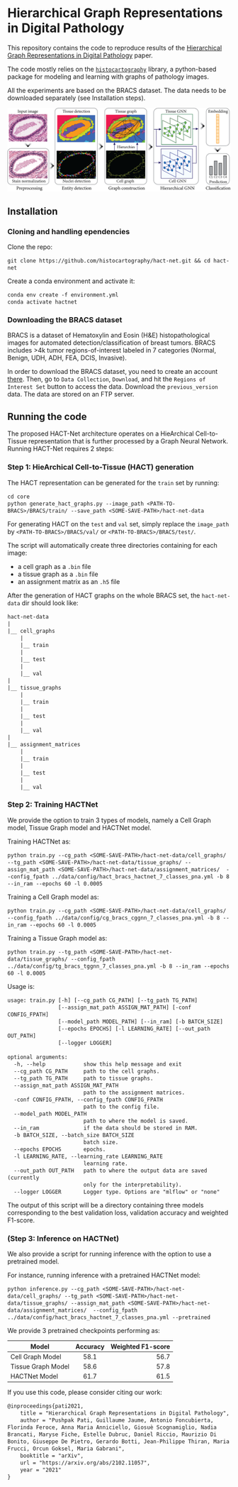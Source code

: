 # Hierarchical Graph Representations in Digital Pathology

This repository contains the code to reproduce results of the [Hierarchical Graph Representations in Digital Pathology](https://arxiv.org/pdf/2102.11057.pdf) paper. 

The code mostly relies on the [`histocartography`](https://github.com/histocartography/histocartography) library, a python-based package for modeling and learning with graphs of pathology images. 

All the experiments are based on the BRACS dataset. The data needs to be downloaded separately (see Installation steps). 

![Overview of the proposed approach.](figs/readme_fig1.png)

## Installation 

### Cloning and handling ependencies 

Clone the repo:

```
git clone https://github.com/histocartography/hact-net.git && cd hact-net
```

Create a conda environment and activate it:

```
conda env create -f environment.yml
conda activate hactnet
```

### Downloading the BRACS dataset 

BRACS is a dataset of Hematoxylin and Eosin (H&E) histopathological images for automated detection/classification of breast tumors. BRACS includes >4k tumor regions-of-interest labeled in 7 categories (Normal, Benign, UDH, ADH, FEA, DCIS, Invasive). 

In order to download the BRACS dataset, you need to create an account [there](https://www.bracs.icar.cnr.it/). Then, go to `Data Collection`, `Download`, and hit the `Regions of Interest Set` button to access the data. Download the `previous_version` data. The data are stored on an FTP server. 

## Running the code 

The proposed HACT-Net architecture operates on a HieArchical Cell-to-Tissue representation that is further processed by a Graph Neural Network. Running HACT-Net requires 2 steps:

### Step 1: HieArchical Cell-to-Tissue (HACT) generation 

The HACT representation can be generated for the `train` set by running: 

```
cd core
python generate_hact_graphs.py --image_path <PATH-TO-BRACS>/BRACS/train/ --save_path <SOME-SAVE-PATH>/hact-net-data
```

For generating HACT on the `test` and `val` set, simply replace the `image_path` by `<PATH-TO-BRACS>/BRACS/val/` or `<PATH-TO-BRACS>/BRACS/test/`. 

The script will automatically create three directories containing for each image:
- a cell graph as a `.bin` file
- a tissue graph as a `.bin` file
- an assignment matrix as an `.h5` file

After the generation of HACT graphs on the whole BRACS set, the `hact-net-data` dir should look like:

```
hact-net-data
|
|__ cell_graphs 
    |
    |__ train
    |
    |__ test
    |
    |__ val
|
|__ tissue_graphs
    |
    |__ train
    |
    |__ test
    |
    |__ val
|
|__ assignment_matrices 
    |
    |__ train
    |
    |__ test
    |
    |__ val
```

### Step 2: Training HACTNet 

We provide the option to train 3 types of models, namely a Cell Graph model, Tissue Graph model and HACTNet model. 


Training HACTNet as:

```
python train.py --cg_path <SOME-SAVE-PATH>/hact-net-data/cell_graphs/ --tg_path <SOME-SAVE-PATH>/hact-net-data/tissue_graphs/ --assign_mat_path <SOME-SAVE-PATH>/hact-net-data/assignment_matrices/  --config_fpath ../data/config/hact_bracs_hactnet_7_classes_pna.yml -b 8 --in_ram --epochs 60 -l 0.0005 
```


Training a Cell Graph model as:

```
python train.py --cg_path <SOME-SAVE-PATH>/hact-net-data/cell_graphs/ --config_fpath ../data/config/cg_bracs_cggnn_7_classes_pna.yml -b 8 --in_ram --epochs 60 -l 0.0005 

```

Training a Tissue Graph model as:

```
python train.py --tg_path <SOME-SAVE-PATH>/hact-net-data/tissue_graphs/ --config_fpath ../data/config/tg_bracs_tggnn_7_classes_pna.yml -b 8 --in_ram --epochs 60 -l 0.0005 

```

Usage is:

```
usage: train.py [-h] [--cg_path CG_PATH] [--tg_path TG_PATH]
                [--assign_mat_path ASSIGN_MAT_PATH] [-conf CONFIG_FPATH]
                [--model_path MODEL_PATH] [--in_ram] [-b BATCH_SIZE]
                [--epochs EPOCHS] [-l LEARNING_RATE] [--out_path OUT_PATH]
                [--logger LOGGER]

optional arguments:
  -h, --help            show this help message and exit
  --cg_path CG_PATH     path to the cell graphs.
  --tg_path TG_PATH     path to tissue graphs.
  --assign_mat_path ASSIGN_MAT_PATH
                        path to the assignment matrices.
  -conf CONFIG_FPATH, --config_fpath CONFIG_FPATH
                        path to the config file.
  --model_path MODEL_PATH
                        path to where the model is saved.
  --in_ram              if the data should be stored in RAM.
  -b BATCH_SIZE, --batch_size BATCH_SIZE
                        batch size.
  --epochs EPOCHS       epochs.
  -l LEARNING_RATE, --learning_rate LEARNING_RATE
                        learning rate.
  --out_path OUT_PATH   path to where the output data are saved (currently
                        only for the interpretability).
  --logger LOGGER       Logger type. Options are "mlflow" or "none"
```

The output of this script will be a directory containing three models corresponding to the best validation loss, validation accuracy and weighted F1-score. 

### (Step 3: Inference on HACTNet)

We also provide a script for running inference with the option to use a pretrained model.

For instance, running inference with a pretrained HACTNet model: 

```
python inference.py --cg_path <SOME-SAVE-PATH>/hact-net-data/cell_graphs/ --tg_path <SOME-SAVE-PATH>/hact-net-data/tissue_graphs/ --assign_mat_path <SOME-SAVE-PATH>/hact-net-data/assignment_matrices/  --config_fpath ../data/config/hact_bracs_hactnet_7_classes_pna.yml --pretrained
```

We provide 3 pretrained checkpoints performing as:

| Model         | Accuracy      | Weighted F1-score  |
| ------------- |:-------------:| -----:             |
| Cell Graph Model   | 58.1 | 56.7 |
| Tissue Graph Model | 58.6 | 57.8 |
| HACTNet Model      | 61.7   | 61.5 |


If you use this code, please consider citing our work:

```
@inproceedings{pati2021,
    title = "Hierarchical Graph Representations in Digital Pathology",
    author = "Pushpak Pati, Guillaume Jaume, Antonio Foncubierta, Florinda Feroce, Anna Maria Anniciello, Giosuè Scognamiglio, Nadia Brancati, Maryse Fiche, Estelle Dubruc, Daniel Riccio, Maurizio Di Bonito, Giuseppe De Pietro, Gerardo Botti, Jean-Philippe Thiran, Maria Frucci, Orcun Goksel, Maria Gabrani",
    booktitle = "arXiv",
    url = "https://arxiv.org/abs/2102.11057",
    year = "2021"
} 
```
